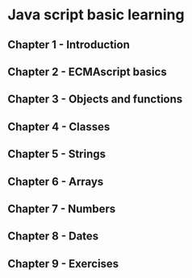 # Java script basic learning
## Chapter 1 - Introduction

## Chapter 2 - ECMAscript basics

## Chapter 3 - Objects and functions

## Chapter 4 - Classes

## Chapter 5 - Strings

## Chapter 6 - Arrays

## Chapter 7 - Numbers

## Chapter 8 - Dates

## Chapter 9 - Exercises
